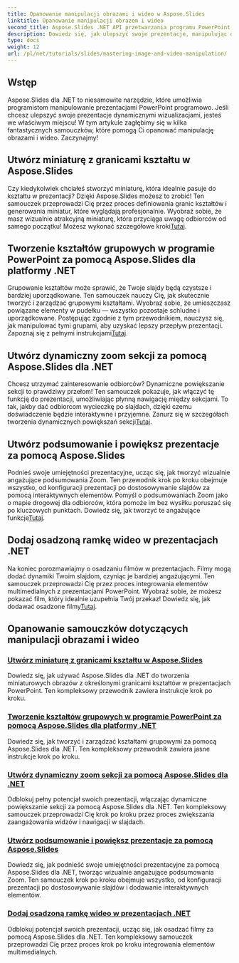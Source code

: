 ```yaml
---
title: Opanowanie manipulacji obrazami i wideo w Aspose.Slides
linktitle: Opanowanie manipulacji obrazem i wideo
second_title: Aspose.Slides .NET API przetwarzania programu PowerPoint
description: Dowiedz się, jak ulepszyć swoje prezentacje, manipulując obrazami i filmami za pomocą Aspose.Slides dla .NET. Ten kompleksowy przewodnik obejmuje samouczki krok po kroku.
type: docs
weight: 12
url: /pl/net/tutorials/slides/mastering-image-and-video-manipulation/
---
```

## Wstęp

Aspose.Slides dla .NET to niesamowite narzędzie, które umożliwia programistom manipulowanie prezentacjami PowerPoint programowo. Jeśli chcesz ulepszyć swoje prezentacje dynamicznymi wizualizacjami, jesteś we właściwym miejscu! W tym artykule zagłębimy się w kilka fantastycznych samouczków, które pomogą Ci opanować manipulację obrazami i wideo. Zaczynajmy!

## Utwórz miniaturę z granicami kształtu w Aspose.Slides

 Czy kiedykolwiek chciałeś stworzyć miniaturę, która idealnie pasuje do kształtu w prezentacji? Dzięki Aspose.Slides możesz to zrobić! Ten samouczek przeprowadzi Cię przez proces definiowania granic kształtów i generowania miniatur, które wyglądają profesjonalnie. Wyobraź sobie, że masz wizualnie atrakcyjną miniaturę, która przyciąga uwagę odbiorców od samego początku! Możesz wykonać szczegółowe kroki[Tutaj](./create-thumbnail-bounds-shape/).

## Tworzenie kształtów grupowych w programie PowerPoint za pomocą Aspose.Slides dla platformy .NET

Grupowanie kształtów może sprawić, że Twoje slajdy będą czystsze i bardziej uporządkowane. Ten samouczek nauczy Cię, jak skutecznie tworzyć i zarządzać grupowymi kształtami. Wyobraź sobie, że umieszczasz powiązane elementy w pudełku — wszystko pozostaje schludne i uporządkowane. Postępując zgodnie z tym przewodnikiem, nauczysz się, jak manipulować tymi grupami, aby uzyskać lepszy przepływ prezentacji. Zapoznaj się z pełnymi instrukcjami[Tutaj](./create-group-shapes/).

## Utwórz dynamiczny zoom sekcji za pomocą Aspose.Slides dla .NET

 Chcesz utrzymać zainteresowanie odbiorców? Dynamiczne powiększanie sekcji to prawdziwy przełom! Ten samouczek pokazuje, jak włączyć tę funkcję do prezentacji, umożliwiając płynną nawigację między sekcjami. To tak, jakby dać odbiorcom wycieczkę po slajdach, dzięki czemu doświadczenie będzie interaktywne i przyjemne. Zanurz się w szczegółach tworzenia dynamicznych powiększań sekcji[Tutaj](./create-dynamic-section-zoom/).

## Utwórz podsumowanie i powiększ prezentacje za pomocą Aspose.Slides

Podnieś swoje umiejętności prezentacyjne, ucząc się, jak tworzyć wizualnie angażujące podsumowania Zoom. Ten przewodnik krok po kroku obejmuje wszystko, od konfiguracji prezentacji po dostosowywanie slajdów za pomocą interaktywnych elementów. Pomyśl o podsumowaniach Zoom jako o mapie drogowej dla odbiorców, która pomoże im bez wysiłku poruszać się po kluczowych punktach. Dowiedz się, jak tworzyć te angażujące funkcje[Tutaj](./create-summary-zoom/).

## Dodaj osadzoną ramkę wideo w prezentacjach .NET

 Na koniec porozmawiajmy o osadzaniu filmów w prezentacjach. Filmy mogą dodać dynamiki Twoim slajdom, czyniąc je bardziej angażującymi. Ten samouczek przeprowadzi Cię przez proces integrowania elementów multimedialnych z prezentacjami PowerPoint. Wyobraź sobie, że możesz pokazać film, który idealnie uzupełnia Twój przekaz! Dowiedz się, jak dodawać osadzone filmy[Tutaj](./add-embedded-videos-frame/).

## Opanowanie samouczków dotyczących manipulacji obrazami i wideo
### [Utwórz miniaturę z granicami kształtu w Aspose.Slides](./create-thumbnail-bounds-shape/)
Dowiedz się, jak używać Aspose.Slides dla .NET do tworzenia miniaturowych obrazów z określonymi granicami kształtów w prezentacjach PowerPoint. Ten kompleksowy przewodnik zawiera instrukcje krok po kroku.
### [Tworzenie kształtów grupowych w programie PowerPoint za pomocą Aspose.Slides dla platformy .NET](./create-group-shapes/)
Dowiedz się, jak tworzyć i zarządzać kształtami grupowymi za pomocą Aspose.Slides dla .NET. Ten kompleksowy przewodnik zawiera jasne instrukcje krok po kroku.
### [Utwórz dynamiczny zoom sekcji za pomocą Aspose.Slides dla .NET](./create-dynamic-section-zoom/)
Odblokuj pełny potencjał swoich prezentacji, włączając dynamiczne powiększanie sekcji za pomocą Aspose.Slides dla .NET. Ten kompleksowy samouczek przeprowadzi Cię krok po kroku przez proces zwiększania zaangażowania widzów i nawigacji w slajdach.
### [Utwórz podsumowanie i powiększ prezentacje za pomocą Aspose.Slides](./create-summary-zoom/)
Dowiedz się, jak podnieść swoje umiejętności prezentacyjne za pomocą Aspose.Slides dla .NET, tworząc wizualnie angażujące podsumowania Zoom. Ten samouczek krok po kroku obejmuje wszystko, od konfiguracji prezentacji po dostosowywanie slajdów i dodawanie interaktywnych elementów.
### [Dodaj osadzoną ramkę wideo w prezentacjach .NET](./add-embedded-videos-frame/)
Odblokuj potencjał swoich prezentacji, ucząc się, jak osadzać filmy za pomocą Aspose.Slides dla .NET. Ten kompleksowy samouczek przeprowadzi Cię przez proces krok po kroku integrowania elementów multimedialnych.